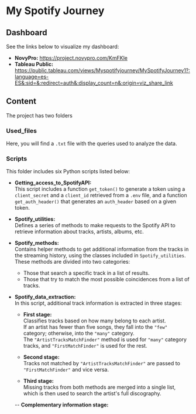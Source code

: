 # My Spotify Journey

## Dashboard
See the links below to visualize my dashboard:

- **NovyPro:** https://project.novypro.com/KmFKle  
- **Tableau Public:** https://public.tableau.com/views/Myspotifyjourney/MySpotifyJourney1?:language=es-ES&:sid=&:redirect=auth&:display_count=n&:origin=viz_share_link

## Content
The project has two folders

### Used_files
Here, you will find a `.txt` file with the queries used to analyze the data.

### Scripts
This folder includes six Python scripts listed below:

- **Getting_access_to_SpotifyAPI:**  
  This script includes a function `get_token()` to generate a token using a `client_secret` and a `client_id` retrieved from a `.env` file, and a function `get_auth_header()` that generates an `auth_header` based on a given token.

- **Spotify_utilities:**  
  Defines a series of methods to make requests to the Spotify API to retrieve information about tracks, artists, albums, etc.

- **Spotify_methods:**  
  Contains helper methods to get additional information from the tracks in the streaming history, using the classes included in `Spotify_utilities`. These methods are divided into two categories:  
  - Those that search a specific track in a list of results.  
  - Those that try to match the most possible coincidences from a list of tracks.

- **Spotify_data_extraction:**  
  In this script, additional track information is extracted in three stages:

  - **First stage:**  
    Classifies tracks based on how many belong to each artist.  
    If an artist has fewer than five songs, they fall into the `"few"` category; otherwise, into the `"many"` category.  
    The `"ArtistTracksMatchFinder"` method is used for `"many"` category tracks, and `"FirstMatchFinder"` is used for the rest.

  - **Second stage:**  
    Tracks not matched by `"ArtistTracksMatchFinder"` are passed to `"FirstMatchFinder"` and vice versa.

  - **Third stage:**  
    Missing tracks from both methods are merged into a single list, which is then used to search the artist's full discography.

  -- **Complementary information stage:**
    

